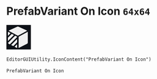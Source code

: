 # PrefabVariant On Icon `64x64`
<img src="/img/PrefabVariant%20On%20Icon.png" width=64 height=64>

``` CSharp
EditorGUIUtility.IconContent("PrefabVariant On Icon")
```
```
PrefabVariant On Icon
```
